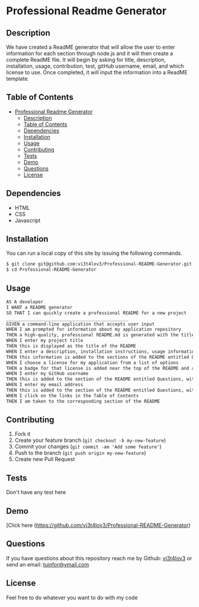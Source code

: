 
# Professional Readme Generator
## Description
We have created a ReadME generator that will allow the user to enter information for each section through node.js and it will then create a complete ReadME file. It will begin by asking for title, description, installation, usage, contribution, test, gitHub username, email, and which license to use. Once completed, it will input the information into a ReadME template.

## Table of Contents
- [Professional Readme Generator](#professional-readme-generator)
  - [Description](#description)
  - [Table of Contents](#table-of-contents)
  - [Dependencies](#dependencies)
  - [Installation](#installation)
  - [Usage](#usage)
  - [Contributing](#contributing)
  - [Tests](#tests)
  - [Demo](#demo)
  - [Questions](#questions)
  - [License](#license)
## Dependencies
- HTML
- CSS
- Javascript
## Installation
 You can run a local copy of this site by issuing the following commands. 
```bash
$ git clone git@github.com:vi3t4lov3/Professional-README-Generator.git
$ cd Professional-README-Generator
```

## Usage
```md
AS A developer
I WANT a README generator
SO THAT I can quickly create a professional README for a new project
______________________________________________
GIVEN a command-line application that accepts user input
WHEN I am prompted for information about my application repository
THEN a high-quality, professional README.md is generated with the title of my project and sections entitled Description, Table of Contents, Installation, Usage, License, Contributing, Tests, and Questions
WHEN I enter my project title
THEN this is displayed as the title of the README
WHEN I enter a description, installation instructions, usage information, contribution guidelines, and test instructions
THEN this information is added to the sections of the README entitled Description, Installation, Usage, Contributing, and Tests
WHEN I choose a license for my application from a list of options
THEN a badge for that license is added near the top of the README and a notice is added to the section of the README entitled License that explains which license the application is covered under
WHEN I enter my GitHub username
THEN this is added to the section of the README entitled Questions, with a link to my GitHub profile
WHEN I enter my email address
THEN this is added to the section of the README entitled Questions, with instructions on how to reach me with additional questions
WHEN I click on the links in the Table of Contents
THEN I am taken to the corresponding section of the README
```

## Contributing
1. Fork it
2. Create your feature branch (`git checkout -b my-new-feature`)
3. Commit your changes (`git commit -am 'Add some feature'`)
4. Push to the branch (`git push origin my-new-feature`)
5. Create new Pull Request

## Tests
Don't have any test here

## Demo
[Click here (https://github.com/vi3t4lov3/Professional-README-Generator)
## Questions
If you have questions about this repository reach me by Github: [vi3t4lov3](https://github.com/vi3t4lov3)
or send an email: tuinfor@ymail.com 
## License
Feel free to do whatever you want to do with my code 
